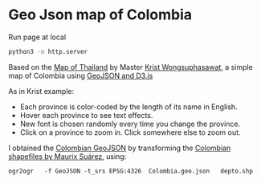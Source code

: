 Geo Json map of Colombia
========================


Run page at local

```bash
python3 -m http.server
```


Based on the [Map of Thailand](https://gist.github.com/kristw/7fbf031e3205a8a453a8) by Master [Krist Wongsuphasawat](twitter.com/kristw), a simple map of Colombia using [GeoJSON and D3.js](https://github.com/mbostock/d3/wiki/Geo-Paths)

As in Krist example:

* Each province is color-coded by the length of its name in English.
* Hover each province to see text effects.
* New font is chosen randomly every time you change the province.
* Click on a province to zoom in. Click somewhere else to zoom out.

I obtained the [Colombian GeoJSON](https://gist.githubusercontent.com/john-guerra/43c7656821069d00dcbc/raw/be6a6e239cd5b5b803c6e7c2ec405b793a9064dd/Colombia.geo.json) by transforming the [Colombian shapefiles by Maurix Suárez](https://sites.google.com/site/seriescol/shapes), using:

```
ogr2ogr   -f GeoJSON -t_srs EPSG:4326  Colombia.geo.json   depto.shp
```
